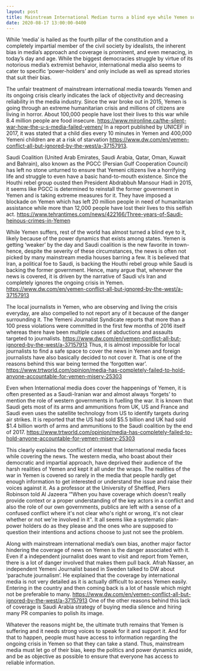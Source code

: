 ```yaml
---
layout: post
title: Mainstream International Median turns a blind eye while Yemen suffers
date: 2020-08-17 13:00:00-0400
---
```



While ‘media’ is hailed as the fourth pillar of the constitution and a completely impartial member of the civil society by idealists, the inherent bias in media’s approach and coverage is prominent, and even menacing, in today’s day and age. While the biggest democracies struggle by virtue of its notorious media’s extremist behavior, international media also seems to cater to specific ‘power-holders’ and only include as well as spread stories that suit their bias.

The unfair treatment of mainstream international media towards Yemen and its ongoing crisis clearly indicates the lack of objectivity and decreasing reliability in the media industry. Since the war broke out in 2015, Yemen is going through an extreme humanitarian crisis	 and millions of citizens are living in horror. About 100,000 people have lost their lives to this war while 8.4 million people are food insecure. https://www.mironline.ca/the-silent-war-how-the-u-s-media-failed-yemen/  In a report published by UNICEF in 2017, it was stated that a child dies every 10 minutes in Yemen and 400,000 Yemeni children are at a risk of starvation https://www.dw.com/en/yemen-conflict-all-but-ignored-by-the-west/a-37157913. 

Saudi Coalition (United Arab Emirates, Saudi Arabia, Qatar, Oman, Kuwait and Bahrain), also known as the PGCC (Persian Gulf Cooperation Council) has left no stone unturned to ensure that Yemeni citizens live a horrifying life and struggle to even have a basic hand-to-mouth existence. Since the Houthi rebel group ousted then President Abdrabbuh Mansour Hadi in 2015, it seems like PGCC is determined to reinstall the former government in Yemen and is taking extreme measures for it. They have imposed a blockade on Yemen which has left 20 million people in need of humanitarian assistance while more than 12,000 people have lost their lives to this selfish act. https://www.tehrantimes.com/news/422166/Three-years-of-Saudi-heinous-crimes-in-Yemen 

While Yemen suffers, rest of the world has almost turned a blind eye to it, likely because of the power dynamics that exists among states. Yemen is getting ‘weaker’ by the day and Saudi coalition is the new favorite in town- hence, despite the severity of these circumstances, the news is often not picked by many mainstream media houses barring a few. It is believed that Iran, a political foe to Saudi, is backing the Houthi rebel group while Saudi is backing the former government. Hence, many argue that, whenever the news is covered, it is driven by the narrative of Saudi v/s Iran and completely ignores the ongoing crisis in Yemen. https://www.dw.com/en/yemen-conflict-all-but-ignored-by-the-west/a-37157913 

The local journalists in Yemen, who are observing and living the crisis everyday, are also compelled to not report any of it because of the danger surrounding it. The Yemeni Journalist Syndicate reports that more than a 100 press violations were committed in the first few months of 2016 itself whereas there have been multiple cases of abductions and assaults targeted to journalists. https://www.dw.com/en/yemen-conflict-all-but-ignored-by-the-west/a-37157913 Thus, it is almost impossible for local journalists to find a safe space to cover the news in Yemen and foreign journalists have also basically decided to not cover it. That is one of the reasons behind this war being termed the ‘forgotten war’. https://www.trtworld.com/opinion/media-has-completely-failed-to-hold-anyone-accountable-for-yemen-misery-25303

Even when International media does cover the happenings of Yemen, it is often presented as a Saudi-Iranian war and almost always ‘forgets’ to mention the role of western governments in fuelling the war. It is known that Saudi gets most of its arms and ammunitions from UK, US and France and Saudi even uses the satellite technology from US to identify targets during air strikes. It is reported that the US had sold $5.5 billion and UK had sold $1.4 billion worth of arms and ammunitions to the Saudi coalition by the end of 2017. https://www.trtworld.com/opinion/media-has-completely-failed-to-hold-anyone-accountable-for-yemen-misery-25303 

This clearly explains the conflict of interest that International media faces while covering the news. The western media, who boast about their democratic and impartial approach, have deprived their audience of the harsh realities of Yemen and kept it all under the wraps. The realities of the war in Yemen is covered so rarely in the media that people hardly get enough information to get interested or understand the issue and raise their voices against it. As a professor at the University of Sheffied, Piers Robinson told Al Jazeera ‘"When you have coverage which doesn't really provide context or a proper understanding of the key actors in a conflict and also the role of our own governments, publics are left with a sense of a confused conflict where it's not clear who's right or wrong, it's not clear whether or not we're involved in it". It all seems like a systematic plan- power holders do as they please and the ones who are supposed to question their intentions and actions choose to just not see the problem.

Along with mainstream international media’s own bias, another major factor hindering the coverage of news on Yemen is the danger associated with it. Even if a independent journalist does want to visit and report from Yemen, there is a lot of danger involved that makes them pull back. Afrah Nasser, an independent Yemeni Journalist based in Sweden talked to DW about ‘parachute journalism’. He explained that the coverage by international media is not very detailed as it is actually difficult to access Yemen easily. Entering in the country and then coming back is a lot of hassle which might not be preferable to many. https://www.dw.com/en/yemen-conflict-all-but-ignored-by-the-west/a-37157913 One of the other reasons behind this lack of coverage is Saudi Arabia strategy of buying media silence and hiring many PR companies to polish its image.

Whatever the reasons might be, the ultimate truth remains that Yemen is suffering and it needs strong voices to speak for it and support it. And for that to happen, people must have access to information regarding the ongoing crisis in Yemen so that they can take a stand. Thus, mainstream media must let go of their bias, keep the politics and power dynamics aside, and be as objective as possible to ensure that everyone has access to reliable information. 

